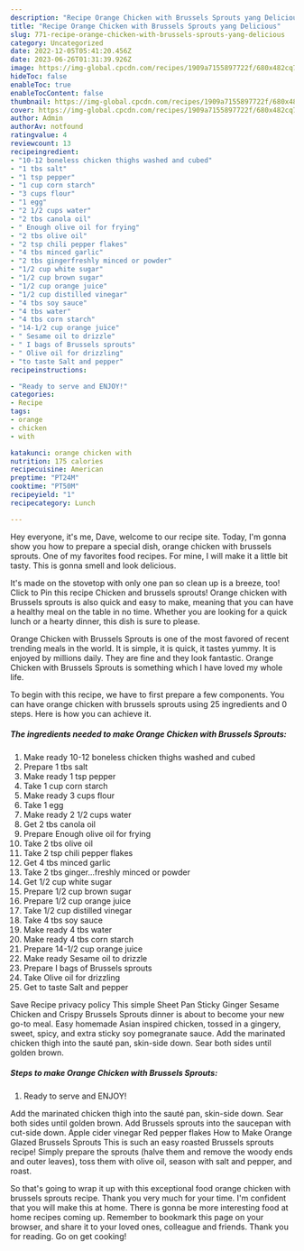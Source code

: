 ```yaml
---
description: "Recipe Orange Chicken with Brussels Sprouts yang Delicious"
title: "Recipe Orange Chicken with Brussels Sprouts yang Delicious"
slug: 771-recipe-orange-chicken-with-brussels-sprouts-yang-delicious
category: Uncategorized
date: 2022-12-05T05:41:20.456Z
date: 2023-06-26T01:31:39.926Z
image: https://img-global.cpcdn.com/recipes/1909a7155897722f/680x482cq70/orange-chicken-with-brussels-sprouts-recipe-main-photo.jpg
hideToc: false
enableToc: true
enableTocContent: false
thumbnail: https://img-global.cpcdn.com/recipes/1909a7155897722f/680x482cq70/orange-chicken-with-brussels-sprouts-recipe-main-photo.jpg
cover: https://img-global.cpcdn.com/recipes/1909a7155897722f/680x482cq70/orange-chicken-with-brussels-sprouts-recipe-main-photo.jpg
author: Admin
authorAv: notfound
ratingvalue: 4
reviewcount: 13
recipeingredient:
- "10-12 boneless chicken thighs washed and cubed"
- "1 tbs salt"
- "1 tsp pepper"
- "1 cup corn starch"
- "3 cups flour"
- "1 egg"
- "2 1/2 cups water"
- "2 tbs canola oil"
- " Enough olive oil for frying"
- "2 tbs olive oil"
- "2 tsp chili pepper flakes"
- "4 tbs minced garlic"
- "2 tbs gingerfreshly minced or powder"
- "1/2 cup white sugar"
- "1/2 cup brown sugar"
- "1/2 cup orange juice"
- "1/2 cup distilled vinegar"
- "4 tbs soy sauce"
- "4 tbs water"
- "4 tbs corn starch"
- "14-1/2 cup orange juice"
- " Sesame oil to drizzle"
- " I bags of Brussels sprouts"
- " Olive oil for drizzling"
- "to taste Salt and pepper"
recipeinstructions:

- "Ready to serve and ENJOY!"
categories:
- Recipe
tags:
- orange
- chicken
- with

katakunci: orange chicken with 
nutrition: 175 calories
recipecuisine: American
preptime: "PT24M"
cooktime: "PT50M"
recipeyield: "1"
recipecategory: Lunch

---
```



Hey everyone, it's me, Dave, welcome to our recipe site. Today, I'm gonna show you how to prepare a special dish, orange chicken with brussels sprouts. One of my favorites food recipes. For mine, I will make it a little bit tasty. This is gonna smell and look delicious.

It&#39;s made on the stovetop with only one pan so clean up is a breeze, too! Click to Pin this recipe Chicken and brussels sprouts! Orange chicken with Brussels sprouts is also quick and easy to make, meaning that you can have a healthy meal on the table in no time. Whether you are looking for a quick lunch or a hearty dinner, this dish is sure to please.

Orange Chicken with Brussels Sprouts is one of the most favored of recent trending meals in the world. It is simple, it is quick, it tastes yummy. It is enjoyed by millions daily. They are fine and they look fantastic. Orange Chicken with Brussels Sprouts is something which I have loved my whole life.


To begin with this recipe, we have to first prepare a few components. You can have orange chicken with brussels sprouts using 25 ingredients and 0 steps. Here is how you can achieve it.

<!--inarticleads1-->

##### The ingredients needed to make Orange Chicken with Brussels Sprouts:

1. Make ready 10-12 boneless chicken thighs washed and cubed
1. Prepare 1 tbs salt
1. Make ready 1 tsp pepper
1. Take 1 cup corn starch
1. Make ready 3 cups flour
1. Take 1 egg
1. Make ready 2 1/2 cups water
1. Get 2 tbs canola oil
1. Prepare  Enough olive oil for frying
1. Take 2 tbs olive oil
1. Take 2 tsp chili pepper flakes
1. Get 4 tbs minced garlic
1. Take 2 tbs ginger...freshly minced or powder
1. Get 1/2 cup white sugar
1. Prepare 1/2 cup brown sugar
1. Prepare 1/2 cup orange juice
1. Take 1/2 cup distilled vinegar
1. Take 4 tbs soy sauce
1. Make ready 4 tbs water
1. Make ready 4 tbs corn starch
1. Prepare 14-1/2 cup orange juice
1. Make ready  Sesame oil to drizzle
1. Prepare  I bags of Brussels sprouts
1. Take  Olive oil for drizzling
1. Get to taste Salt and pepper


Save Recipe privacy policy This simple Sheet Pan Sticky Ginger Sesame Chicken and Crispy Brussels Sprouts dinner is about to become your new go-to meal. Easy homemade Asian inspired chicken, tossed in a gingery, sweet, spicy, and extra sticky soy pomegranate sauce. Add the marinated chicken thigh into the sauté pan, skin-side down. Sear both sides until golden brown. 

<!--inarticleads2-->

##### Steps to make Orange Chicken with Brussels Sprouts:


1. Ready to serve and ENJOY!

Add the marinated chicken thigh into the sauté pan, skin-side down. Sear both sides until golden brown. Add Brussels sprouts into the saucepan with cut-side down. Apple cider vinegar Red pepper flakes How to Make Orange Glazed Brussels Sprouts This is such an easy roasted Brussels sprouts recipe! Simply prepare the sprouts (halve them and remove the woody ends and outer leaves), toss them with olive oil, season with salt and pepper, and roast. 

So that's going to wrap it up with this exceptional food orange chicken with brussels sprouts recipe. Thank you very much for your time. I'm confident that you will make this at home. There is gonna be more interesting food at home recipes coming up. Remember to bookmark this page on your browser, and share it to your loved ones, colleague and friends. Thank you for reading. Go on get cooking!
